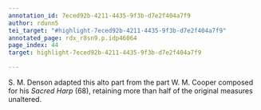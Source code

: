 ```yaml
---
annotation_id: 7eced92b-4211-4435-9f3b-d7e2f404a7f9
author: rdunn5
tei_target: "#highlight-7eced92b-4211-4435-9f3b-d7e2f404a7f9"
annotated_page: rdx_r8sn9.p.idp46064
page_index: 44
target: highlight-7eced92b-4211-4435-9f3b-d7e2f404a7f9

---
```

S. M. Denson adapted this alto part from the part W. M. Cooper composed for his *Sacred Harp* (68), retaining more than half of the original measures unaltered.